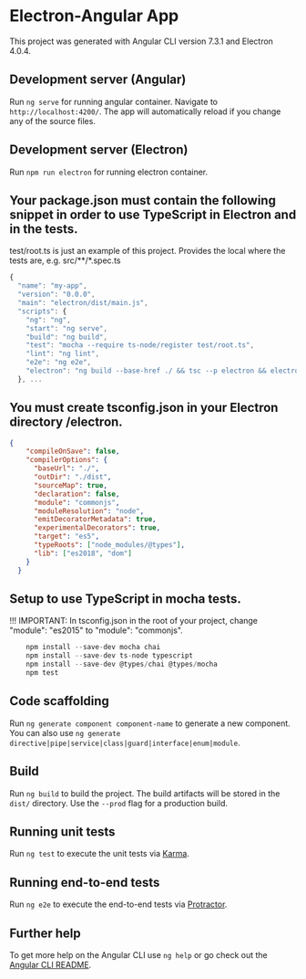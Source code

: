 # Electron-Angular App

This project was generated with Angular CLI version 7.3.1 and Electron 4.0.4.

## Development server (Angular)

Run `ng serve` for running angular container. Navigate to `http://localhost:4200/`. The app will automatically reload if you change any of the source files.

## Development server (Electron)

Run `npm run electron` for running electron container.

## Your package.json must contain the following snippet in order to use TypeScript in Electron and in the tests.

test/root.ts is just an example of this project. Provides the local where the tests are, e.g. src/**/*.spec.ts

```javascript
{
  "name": "my-app",
  "version": "0.0.0",
  "main": "electron/dist/main.js",
  "scripts": {
    "ng": "ng",
    "start": "ng serve",
    "build": "ng build",
    "test": "mocha --require ts-node/register test/root.ts",
    "lint": "ng lint",
    "e2e": "ng e2e",
    "electron": "ng build --base-href ./ && tsc --p electron && electron ."
  }, ...
```

## You must create tsconfig.json in your Electron directory /electron.
```json
{
    "compileOnSave": false,
    "compilerOptions": {
      "baseUrl": "./",
      "outDir": "./dist",
      "sourceMap": true,
      "declaration": false,
      "module": "commonjs",
      "moduleResolution": "node",
      "emitDecoratorMetadata": true,
      "experimentalDecorators": true,
      "target": "es5",
      "typeRoots": ["node_modules/@types"],
      "lib": ["es2018", "dom"]
    }
  }
```
## Setup to use TypeScript in mocha tests.

 !!! IMPORTANT: In tsconfig.json in the root of your project, change "module": "es2015" to "module": "commonjs".

```javascript
    npm install --save-dev mocha chai
    npm install --save-dev ts-node typescript
    npm install --save-dev @types/chai @types/mocha
    npm test
```
## Code scaffolding

Run `ng generate component component-name` to generate a new component. You can also use `ng generate directive|pipe|service|class|guard|interface|enum|module`.

## Build

Run `ng build` to build the project. The build artifacts will be stored in the `dist/` directory. Use the `--prod` flag for a production build.

## Running unit tests

Run `ng test` to execute the unit tests via [Karma](https://karma-runner.github.io).

## Running end-to-end tests

Run `ng e2e` to execute the end-to-end tests via [Protractor](http://www.protractortest.org/).

## Further help

To get more help on the Angular CLI use `ng help` or go check out the [Angular CLI README](https://github.com/angular/angular-cli/blob/master/README.md).
